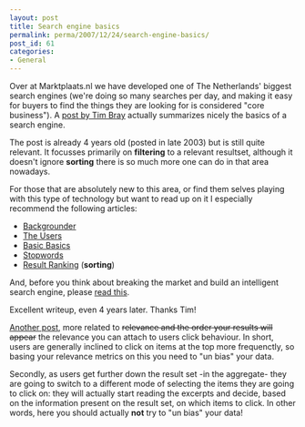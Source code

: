 ```yaml
---
layout: post
title: Search engine basics
permalink: perma/2007/12/24/search-engine-basics/
post_id: 61
categories: 
- General
---
```


Over at Marktplaats.nl we have developed one of The Netherlands' biggest search
engines (we're doing so many searches per day, and making it easy for buyers to
find the things they are looking for is considered "core business"). A <a
href="http://www.tbray.org/ongoing/When/200x/2003/07/30/OnSearchTOC">post by
Tim Bray</a> actually summarizes nicely the basics of a search engine. 

The post is already 4 years old (posted in late 2003) but is still quite
relevant. It focusses primarily on __filtering__ to a relevant resultset,
although it doesn't ignore __sorting__ there is so much more one can do in that
area nowadays.

For those that are absolutely new to this area, or find them selves playing with this type of technology but want to read up on it I especially recommend the following articles:

* <a href="http://www.tbray.org/ongoing/When/200x/2003/06/15/OnSearch">Backgrounder</a>
* <a href="http://www.tbray.org/ongoing/When/200x/2003/06/17/SearchUsers">The Users</a>
* <a href="http://www.tbray.org/ongoing/When/200x/2003/06/18/HowSearchWorks">Basic Basics</a>
* <a href="http://www.tbray.org/ongoing/When/200x/2003/07/11/Stopwords">Stopwords</a>
* <a href="http://www.tbray.org/ongoing/When/200x/2003/06/24/IntelligentSearch">Result Ranking</a> (__sorting__)

And, before you think about breaking the market and build an intelligent search
engine, please <a
href="http://www.tbray.org/ongoing/When/200x/2003/06/24/IntelligentSearch">read
this</a>. 

Excellent writeup, even 4 years later. Thanks Tim!

<a
href="http://glinden.blogspot.com/2007/12/papers-from-wsdm-2008-on-click-position.html">Another
post</a>, more related to <strike>relevance and the order your results will
appear</strike> the relevance you can attach to users click behaviour. In
short, users are generally inclined to click on items at the top more
frequenctly, so basing your relevance metrics on this you need to "un bias"
your data. 

Secondly, as users get further down the result set -in the aggregate- they are
going to switch to a different mode of selecting the items they are going to
click on: they will actually start reading the excerpts and decide, based on
the information present on the result set, on which items to click. In other
words, here you should actually **not** try to "un bias" your data!
 

